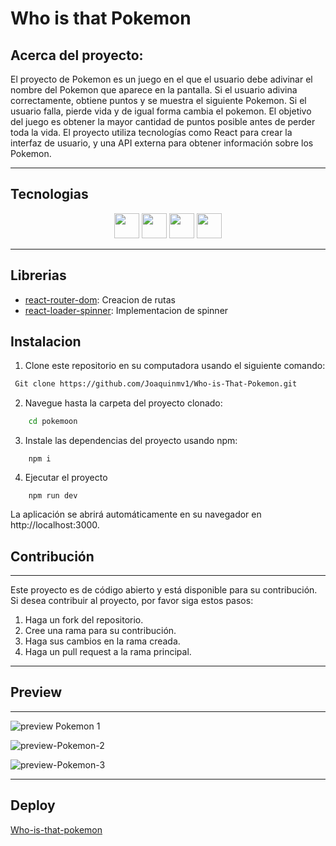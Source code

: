 # Who is that Pokemon 

## Acerca del proyecto: 
El proyecto de Pokemon es un juego en el que el usuario debe adivinar el nombre del Pokemon que aparece en la pantalla. Si el usuario adivina correctamente, obtiene puntos y se muestra el siguiente Pokemon. Si el usuario falla, pierde vida y de igual forma cambia el pokemon. El objetivo del juego es obtener la mayor cantidad de puntos posible antes de perder toda la vida. El proyecto utiliza tecnologías como React para crear la interfaz de usuario, y una API externa para obtener información sobre los Pokemon.

---

## Tecnologias
<p align="center">
<img height="40" src='https://icongr.am/devicon/html5-original.svg?size=128&color=currentColor'>
<img height="40" src='https://icongr.am/devicon/css3-original.svg?size=128&color=currentColor'>
<img height="40" src='https://icongr.am/devicon/javascript-original.svg?size=128&color=aa0909'>
<img height="40" src='https://icongr.am/devicon/react-original.svg?size=128&color=aa0909'>
</p>

---

## Librerias

* [react-router-dom](https://reactrouter.com/en/main): Creacion de rutas 
* [react-loader-spinner](https://www.npmjs.com/package/react-loader-spinner): Implementacion de spinner


## Instalacion

1. Clone este repositorio en su computadora usando el siguiente comando:
```sh
 Git clone https://github.com/Joaquinmv1/Who-is-That-Pokemon.git
```
2. Navegue hasta la carpeta del proyecto clonado:
```sh
    cd pokemoon
```
3. Instale las dependencias del proyecto usando npm:
```
    npm i
```
4. Ejecutar el proyecto
```
    npm run dev
```
La aplicación se abrirá automáticamente en su navegador en http://localhost:3000.


## Contribución 
---
Este proyecto es de código abierto y está disponible para su contribución. Si desea contribuir al proyecto, por favor siga estos pasos:

1. Haga un fork del repositorio.
2. Cree una rama para su contribución.
3. Haga sus cambios en la rama creada.
4. Haga un pull request a la rama principal.
---

## Preview
---

![preview Pokemon 1](https://imgur.com/BPJNV09.png)

![preview-Pokemon-2](https://imgur.com/3szWoau.png)

![preview-Pokemon-3](https://imgur.com/iscjoSB.png)

---

## Deploy
[Who-is-that-pokemon](https://who-is-that-pokemon-ten.vercel.app)

